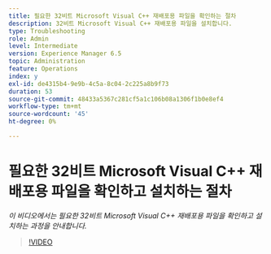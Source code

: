 ```yaml
---
title: 필요한 32비트 Microsoft Visual C++ 재배포용 파일을 확인하는 절차
description: 32비트 Microsoft Visual C++ 재배포용 파일을 설치합니다.
type: Troubleshooting
role: Admin
level: Intermediate
version: Experience Manager 6.5
topic: Administration
feature: Operations
index: y
exl-id: de4315b4-9e9b-4c5a-8c04-2c225a8b9f73
duration: 53
source-git-commit: 48433a5367c281cf5a1c106b08a1306f1b0e8ef4
workflow-type: tm+mt
source-wordcount: '45'
ht-degree: 0%

---
```


# 필요한 32비트 Microsoft Visual C++ 재배포용 파일을 확인하고 설치하는 절차

*이 비디오에서는 필요한 32비트 Microsoft Visual C++ 재배포용 파일을 확인하고 설치하는 과정을 안내합니다.*

>[!VIDEO](https://video.tv.adobe.com/v/335520?quality=12&learn=on)
